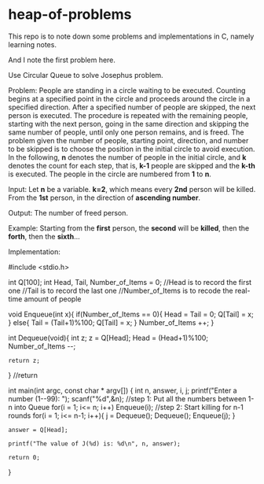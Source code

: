 # heap-of-problems
This repo is to note down some problems and implementations in C, namely learning notes.

And I note the first problem here.

Use Circular Queue to solve Josephus problem.

Problem:
People are standing in a circle waiting to be executed. Counting begins at a specified point in the circle and proceeds around the circle in a specified direction. After a specified number of people are skipped, the next person is executed. 
The procedure is repeated with the remaining people, starting with the next person, going in the same direction and skipping the same number of people, until only one person remains, and is freed. 
The problem given the number of people, starting point, direction, and number to be skipped is to choose the position in the initial circle to avoid execution.
In the following, **n** denotes the number of people in the initial circle, and **k** denotes the count for each step, that is, **k-1** people are skipped and the **k-th** is executed. The people in the circle are numbered from **1** to **n**.

Input:
Let **n** be a variable.
**k=2**, which means every **2nd** person will be killed.
From the **1st** person, in the direction of **ascending number**.

Output:
The number of freed person.

Example:
Starting from the **first** person, the **second** will be **killed**, then the **forth**, then the **sixth**...


Implementation:

#include <stdio.h>

int Q[100];
int Head, Tail, Number_of_Items = 0;
//Head is to record the first one
//Tail is to record the last one
//Number_of_Items is to recode the real-time amount of people

void Enqueue(int x){
    if(Number_of_Items == 0){
        Head = Tail = 0;
        Q[Tail] = x;
    }
    else{
        Tail = (Tail+1)%100;
        Q[Tail] = x;
    }
    Number_of_Items ++;
}


int Dequeue(void){
    int z;
    z  =  Q[Head];
    Head = (Head+1)%100;
    Number_of_Items --;
    
    return z;
}
//return

int main(int argc, const char * argv[]) {
    int n, answer, i, j;
    printf("Enter a number (1--99): ");
    scanf("%d",&n);
    //step 1: Put all the numbers between 1-n into Queue
    for(i = 1; i<= n; i++)
        Enqueue(i);
    //step 2: Start killing for n-1 rounds
    for(i = 1; i<= n-1; i++){
        j = Dequeue();
        Dequeue();
        Enqueue(j);
    }
        
    
    answer = Q[Head];
    
    printf("The value of J(%d) is: %d\n", n, answer);
    
    return 0;
}
